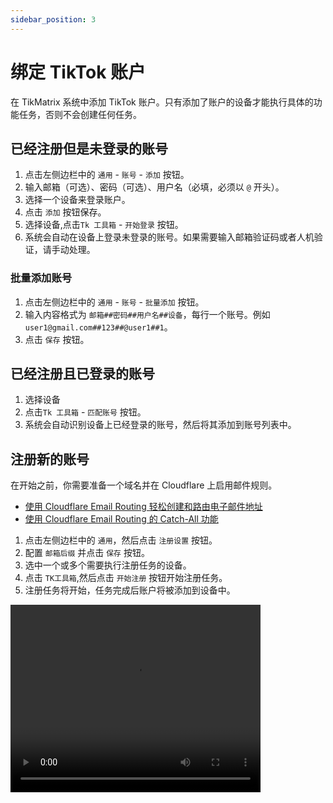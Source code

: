 ```yaml
---
sidebar_position: 3
---
```


# 绑定 TikTok 账户

在 TikMatrix 系统中添加 TikTok 账户。只有添加了账户的设备才能执行具体的功能任务，否则不会创建任何任务。

## 已经注册但是未登录的账号

1. 点击左侧边栏中的 `通用` - `账号` - `添加` 按钮。
2. 输入邮箱（可选）、密码（可选）、用户名（必填，必须以 `@` 开头）。
3. 选择一个设备来登录账户。
4. 点击 `添加` 按钮保存。
5. 选择设备,点击`Tk 工具箱` - `开始登录` 按钮。
6. 系统会自动在设备上登录未登录的账号。如果需要输入邮箱验证码或者人机验证，请手动处理。

### 批量添加账号

1. 点击左侧边栏中的 `通用` - `账号` - `批量添加` 按钮。
2. 输入内容格式为 `邮箱##密码##用户名##设备`，每行一个账号。例如 `user1@gmail.com##123##@user1##1`。
3. 点击 `保存` 按钮。

## 已经注册且已登录的账号

1. 选择设备
2. 点击`Tk 工具箱` - `匹配账号` 按钮。
3. 系统会自动识别设备上已经登录的账号，然后将其添加到账号列表中。

## 注册新的账号

在开始之前，你需要准备一个域名并在 Cloudflare 上启用邮件规则。

- [使用 Cloudflare Email Routing 轻松创建和路由电子邮件地址](https://blog.cloudflare.com/introducing-email-routing/)
- [使用 Cloudflare Email Routing 的 Catch-All 功能](https://developers.cloudflare.com/email-routing/setup/email-routing-addresses/#catch-all-address)

1. 点击左侧边栏中的 `通用`，然后点击 `注册设置` 按钮。
2. 配置 `邮箱后缀` 并点击 `保存` 按钮。
3. 选中一个或多个需要执行注册任务的设备。
4. 点击 `TK工具箱`,然后点击 `开始注册` 按钮开始注册任务。
5. 注册任务将开始，任务完成后账户将被添加到设备中。

<video src="https://r2.tikmatrix.com/register-0506.mp4" controls width="400" height="300"></video>

